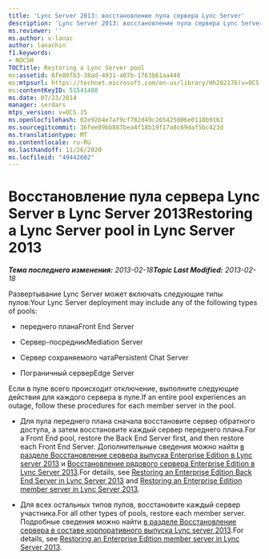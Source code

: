 ```yaml
---
title: 'Lync Server 2013: восстановление пула сервера Lync Server'
description: 'Lync Server 2013: восстановление пула сервера Lync Server.'
ms.reviewer: ''
ms.author: v-lanac
author: lanachin
f1.keywords:
- NOCSH
TOCTitle: Restoring a Lync Server pool
ms:assetid: 6fe80fb3-38ad-4931-a07b-1763b61aa448
ms:mtpsurl: https://technet.microsoft.com/en-us/library/Hh202176(v=OCS.15)
ms:contentKeyID: 51541488
ms.date: 07/23/2014
manager: serdars
mtps_version: v=OCS.15
ms.openlocfilehash: 02e92b4e7af9cf782d49c265425006e0118b9161
ms.sourcegitcommit: 36fee89bb887bea4f18b19f17a8c69daf5bc423d
ms.translationtype: MT
ms.contentlocale: ru-RU
ms.lasthandoff: 11/26/2020
ms.locfileid: "49442602"
---
```

# <a name="restoring-a-lync-server-pool-in-lync-server-2013"></a><span data-ttu-id="3f25e-103">Восстановление пула сервера Lync Server в Lync Server 2013</span><span class="sxs-lookup"><span data-stu-id="3f25e-103">Restoring a Lync Server pool in Lync Server 2013</span></span>

<div data-xmlns="http://www.w3.org/1999/xhtml">

<div class="topic" data-xmlns="http://www.w3.org/1999/xhtml" data-msxsl="urn:schemas-microsoft-com:xslt" data-cs="https://msdn.microsoft.com/">

<div data-asp="https://msdn2.microsoft.com/asp">



</div>

<div id="mainSection">

<div id="mainBody"><span data-ttu-id="3f25e-104">

<span> </span></span><span class="sxs-lookup"><span data-stu-id="3f25e-104">

<span> </span></span></span>

<span data-ttu-id="3f25e-105">_**Тема последнего изменения:** 2013-02-18_</span><span class="sxs-lookup"><span data-stu-id="3f25e-105">_**Topic Last Modified:** 2013-02-18_</span></span>

<span data-ttu-id="3f25e-106">Развертывание Lync Server может включать следующие типы пулов:</span><span class="sxs-lookup"><span data-stu-id="3f25e-106">Your Lync Server deployment may include any of the following types of pools:</span></span>

  - <span data-ttu-id="3f25e-107">переднего плана</span><span class="sxs-lookup"><span data-stu-id="3f25e-107">Front End Server</span></span>

  - <span data-ttu-id="3f25e-108">Сервер-посредник</span><span class="sxs-lookup"><span data-stu-id="3f25e-108">Mediation Server</span></span>

  - <span data-ttu-id="3f25e-109">Сервер сохраняемого чата</span><span class="sxs-lookup"><span data-stu-id="3f25e-109">Persistent Chat Server</span></span>

  - <span data-ttu-id="3f25e-110">Пограничный сервер</span><span class="sxs-lookup"><span data-stu-id="3f25e-110">Edge Server</span></span>

<span data-ttu-id="3f25e-111">Если в пуле всего происходит отключение, выполните следующие действия для каждого сервера в пуле.</span><span class="sxs-lookup"><span data-stu-id="3f25e-111">If an entire pool experiences an outage, follow these procedures for each member server in the pool.</span></span>

  - <span data-ttu-id="3f25e-112">Для пула переднего плана сначала восстановите сервер обратного доступа, а затем восстановите каждый сервер переднего плана.</span><span class="sxs-lookup"><span data-stu-id="3f25e-112">For a Front End pool, restore the Back End Server first, and then restore each Front End Server.</span></span> <span data-ttu-id="3f25e-113">Дополнительные сведения можно найти [в разделе Восстановление сервера выпуска Enterprise Edition в Lync server 2013](lync-server-2013-restoring-an-enterprise-edition-back-end-server.md) и [Восстановление рядового сервера Enterprise Edition в Lync Server 2013](lync-server-2013-restoring-an-enterprise-edition-member-server.md).</span><span class="sxs-lookup"><span data-stu-id="3f25e-113">For details, see [Restoring an Enterprise Edition Back End Server in Lync Server 2013](lync-server-2013-restoring-an-enterprise-edition-back-end-server.md) and [Restoring an Enterprise Edition member server in Lync Server 2013](lync-server-2013-restoring-an-enterprise-edition-member-server.md).</span></span>

  - <span data-ttu-id="3f25e-114">Для всех остальных типов пулов, восстановите каждый сервер участника.</span><span class="sxs-lookup"><span data-stu-id="3f25e-114">For all other types of pools, restore each member server.</span></span> <span data-ttu-id="3f25e-115">Подробные сведения можно найти [в разделе Восстановление сервера в составе корпоративного выпуска Lync server 2013](lync-server-2013-restoring-an-enterprise-edition-member-server.md).</span><span class="sxs-lookup"><span data-stu-id="3f25e-115">For details, see [Restoring an Enterprise Edition member server in Lync Server 2013](lync-server-2013-restoring-an-enterprise-edition-member-server.md).</span></span>

<span data-ttu-id="3f25e-116"></div>

<span> </span>

</div>

</div>

</span><span class="sxs-lookup"><span data-stu-id="3f25e-116"></div>

<span> </span>

</div>

</div>

</span></span></div>

